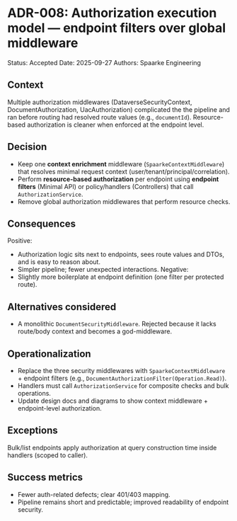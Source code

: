 # ADR-008: Authorization execution model — endpoint filters over global middleware
Status: Accepted
Date: 2025-09-27
Authors: Spaarke Engineering

## Context
Multiple authorization middlewares (DataverseSecurityContext, DocumentAuthorization, UacAuthorization) complicated the the pipeline and ran before routing had resolved route values (e.g., `documentId`). Resource-based authorization is cleaner when enforced at the endpoint level.

## Decision
- Keep one **context enrichment** middleware (`SpaarkeContextMiddleware`) that resolves minimal request context (user/tenant/principal/correlation).
- Perform **resource-based authorization** per endpoint using **endpoint filters** (Minimal API) or policy/handlers (Controllers) that call `AuthorizationService`.
- Remove global authorization middlewares that perform resource checks.

## Consequences
Positive:
- Authorization logic sits next to endpoints, sees route values and DTOs, and is easy to reason about.
- Simpler pipeline; fewer unexpected interactions.
Negative:
- Slightly more boilerplate at endpoint definition (one filter per protected route).

## Alternatives considered
- A monolithic `DocumentSecurityMiddleware`. Rejected because it lacks route/body context and becomes a god-middleware.

## Operationalization
- Replace the three security middlewares with `SpaarkeContextMiddleware` + endpoint filters (e.g., `DocumentAuthorizationFilter(Operation.Read)`).
- Handlers must call `AuthorizationService` for composite checks and bulk operations.
- Update design docs and diagrams to show context middleware + endpoint-level authorization.

## Exceptions
Bulk/list endpoints apply authorization at query construction time inside handlers (scoped to caller).

## Success metrics
- Fewer auth-related defects; clear 401/403 mapping.
- Pipeline remains short and predictable; improved readability of endpoint security.
